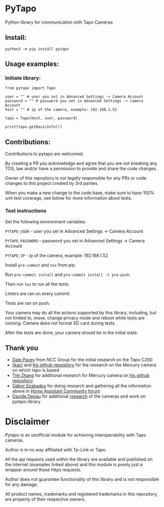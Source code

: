 # PyTapo

Python library for communication with Tapo Cameras

## Install:

```
python3 -m pip install pytapo
```

## Usage examples:

### Initiate library:

```
from pytapo import Tapo

user = "" # user you set in Advanced Settings -> Camera Account
password = "" # password you set in Advanced Settings -> Camera Account
host = "" # ip of the camera, example: 192.168.1.52

tapo = Tapo(host, user, password)

print(tapo.getBasicInfo())
```

## Contributions:

Contributions to pytapo are welcomed.

By creating a PR you acknowledge and agree that you are not breaking any TOS, law and/or have a permission to provide and share the code changes.

Owner of this repository is not legally responsible for any PRs or code changes to this project created by 3rd parties.

When you make a new change to the code base, make sure to have 100% unit test coverage, see below for more information about tests.

### Test instructions

Set the following environment variables:

`PYTAPO_USER` - user you set in Advanced Settings -> Camera Account

`PYTAPO_PASSWORD` - password you set in Advanced Settings -> Camera Account

`PYTAPO_IP` - ip of the camera, example: 192.168.1.52

Install `pre-commit` and `tox` from pip.

Run `pre-commit install` and `pre-commit install -t pre-push`.

Then run `tox` to run all the tests.

Linters are ran on every commit.

Tests are ran on push.

Your camera may do all the actions supported by this library, including, but not limited to, move, change privacy mode and reboot while tests are running. Camera does not format SD card during tests.

After the tests are done, your camera should be in the initial state.

## Thank you

- [Dale Pavey](https://research.nccgroup.com/2020/07/31/lights-camera-hacked-an-insight-into-the-world-of-popular-ip-cameras/) from NCC Group for the initial research on the Tapo C200
- [likaci](https://github.com/likaci) and [his github repository](https://github.com/likaci/mercury-ipc-control) for the research on the Mercury camera on which tapo is based
- [Tim Zhang](https://github.com/ttimasdf) for additional research for Mercury camera on [his github repository](https://github.com/ttimasdf/mercury-ipc-control)
- [Gábor Szabados](https://github.com/GSzabados) for doing research and gathering all the information above in [Home Assistant Community forum](https://community.home-assistant.io/t/use-pan-tilt-function-for-tp-link-tapo-c200-from-home-assistant/170143/18)
- [Davide Depau](https://github.com/Depau) for additional [research](https://md.depau.eu/s/r1Ys_oWoP) of the cameras and work on pytapo library

# Disclaimer

Pytapo is an unofficial module for achieving interoperability with Tapo cameras.

Author is in no way affiliated with Tp-Link or Tapo.

All the api requests used within the library are available and published on the internet (examples linked above) and this module is purely just a wrapper around those https requests.

Author does not guarantee functionality of this library and is not responsible for any damage.

All product names, trademarks and registered trademarks in this repository, are property of their respective owners.
